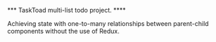 *** TaskToad multi-list todo project.  ****

Achieving state with one-to-many relationships between parent-child components without the use of Redux.